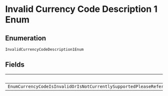 
# Invalid Currency Code Description 1 Enum

## Enumeration

`InvalidCurrencyCodeDescription1Enum`

## Fields

| Name |
|  --- |
| `EnumCurrencyCodeIsInvalidOrIsNotCurrentlySupportedPleaseReferHttpsdeveloperpaypalcomdocsapireferencecurrencycodesForListOfSupportedCurrencyCodes` |

